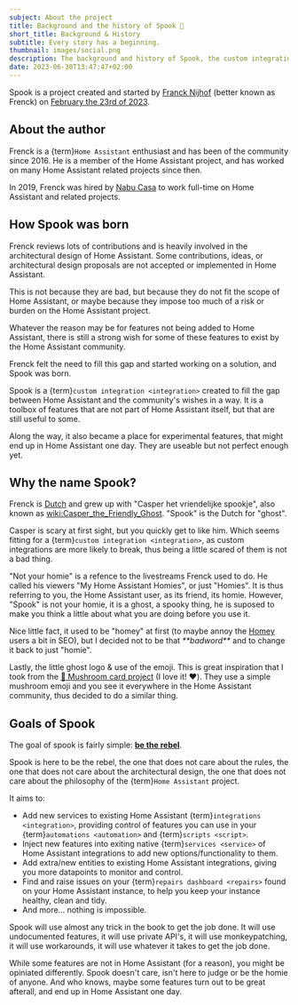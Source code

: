 ```yaml
---
subject: About the project
title: Background and the history of Spook 👻
short_title: Background & History
subtitle: Every story has a beginning.
thumbnail: images/social.png
description: The background and history of Spook, the custom integration that provides a scary powerfull toolbox for Home Assistant.
date: 2023-06-30T13:47:47+02:00
---
```


Spook is a project created and started by [Franck Nijhof](https://github.com/frenck) (better known as Frenck) on [February the 23rd of 2023](https://github.com/frenck/spook/commit/67803faf19bca7c8543e0865e1dba58755315652).

## About the author

Frenck is a {term}`Home Assistant` enthusiast and has been of the community since 2016. He is a member of the Home Assistant project, and has worked on many Home Assistant related projects since then.

In 2019, Frenck was hired by [Nabu Casa](https://www.nabucasa.com) to work full-time on Home Assistant and related projects.

## How Spook was born

Frenck reviews lots of contributions and is heavily involved in the architectural design of Home Assistant. Some contributions, ideas, or architectural design proposals are not accepted or implemented in Home Assistant.

This is not because they are bad, but because they do not fit the scope of Home Assistant, or maybe because they impose too much of a risk or burden on the Home Assistant project.

Whatever the reason may be for features not being added to Home Assistant, there is still a strong wish for some of these features to exist by the Home Assistant community.

Frenck felt the need to fill this gap and started working on a solution, and Spook was born.

Spook is a {term}`custom integration <integration>` created to fill the gap between Home Assistant and the community's wishes in a way. It is a toolbox of features that are not part of Home Assistant itself, but that are still useful to some.

Along the way, it also became a place for experimental features, that might end up in Home Assistant one day. They are useable but not perfect enough yet.

## Why the name Spook?

Frenck is [Dutch](wiki:The_Netherlands) and grew up with "Casper het vriendelijke spookje", also known as <wiki:Casper_the_Friendly_Ghost>. "Spook" is the Dutch for "ghost".

Casper is scary at first sight, but you quickly get to like him. Which seems fitting for a {term}`custom integration <integration>`, as custom integrations are more likely to break, thus being a little scared of them is not a bad thing.

"Not your homie" is a refence to the livestreams Frenck used to do. He called his viewers "My Home Assistant Homies", or just "Homies". It is thus referring to you, the Home Assistant user, as its friend, its homie. However, "Spook" is not your homie, it is a ghost, a spooky thing, he is suposed to make you think a little about what you are doing before you use it.

Nice little fact, it used to be "homey" at first (to maybe annoy the [Homey](https://homey.app) users a bit in SEO), but I decided not to be that _\*\*badword\*\*_ and to change it back to just "homie".

Lastly, the little ghost logo & use of the emoji. This is great inspiration that I took from the [🍄&nbsp;Mushroom&nbsp;card&nbsp;project](https://github.com/piitaya/lovelace-mushroom) (I love it! ❤️). They use a simple mushroom emoji and you see it everywhere in the Home Assistant community, thus decided to do a similar thing.

## Goals of Spook

The goal of spook is fairly simple: [**be the rebel**](wiki:rebel).

Spook is here to be the rebel, the one that does not care about the rules, the one that does not care about the architectural design, the one that does not care about the philosophy of the {term}`Home Assistant` project.

It aims to:

- Add new services to existing Home Assistant {term}`integrations <integration>`, providing control of features you can use in your {term}`automations <automation>` and {term}`scripts <script>`.
- Inject new features into exiting native {term}`services <service>` of Home Assistant integrations to add new options/functionality to them.
- Add extra/new entities to existing Home Assistant integrations, giving you more datapoints to monitor and control.
- Find and raise issues on your {term}`repairs dashboard <repairs>` found on your Home Assistant instance, to help you keep your instance healthy, clean and tidy.
- And more... nothing is impossible.

Spook will use almost any trick in the book to get the job done. It will use undocumented features, it will use private API's, it will use monkeypatching, it will use workarounds, it will use whatever it takes to get the job done.

While some features are not in Home Assistant (for a reason), you might be opiniated differently. Spook doesn't care, isn't here to judge or be the homie of anyone. And who knows, maybe some features turn out to be great afterall, and end up in Home Assistant one day.
